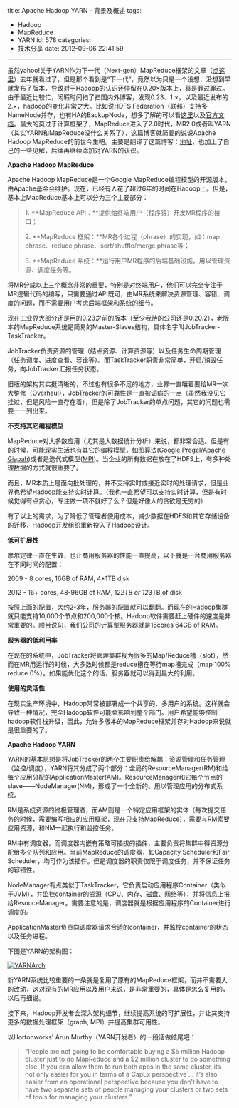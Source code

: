title: Apache Hadoop YARN - 背景及概述
tags:
  - Hadoop
  - MapReduce
  - YARN
id: 578
categories:
  - 技术分享
date: 2012-09-06 22:41:59
---

虽然yahoo!关于YARN作为下一代（Next-gen）MapReduce框架的文章（[点这里](http://developer.yahoo.com/blogs/hadoop/posts/2011/02/mapreduce-nextgen/)）去年就看过了，但是那个看到是“下一代”，竟然以为只是一个设想，没想到早就发布了版本，导致对于Hadoop的认识还停留在0.20×版本上，真是罪过罪过。由于最近比较忙，闲暇时间扫了扫国内外博客，发现0.23、1.×，以及最近发布的2.×，hadoop的变化非常之大。比如说HDFS Federation（联邦）支持多NameNode并存，也有HA的BackupNode，想多了解的可以看[这里](http://ai-longyu.iteye.com/blog/1566619)以及[官方文档](http://hadoop.apache.org/common/docs/r0.23.0/hadoop-yarn/hadoop-yarn-site/Federation.html)。最大的莫过于计算框架了，MapReduce进入了2.0时代，MR2.0或者叫YARN（其实YARN和MapReduce没什么关系了），这篇博客就简要的说说Apache Hadoop MapReduce的前世今生吧。主要是翻译了这篇博客：[地址](http://hortonworks.com/blog/apache-hadoop-yarn-background-and-an-overview/)，也加上了自己的一些见解，后续再继续添加对YARN的认识。
<!--more-->

**Apache Hadoop MapReduce**

Apache Hadoop MapReduce是一个Google MapReduce编程模型的开源版本，由Apache基金会维护。现在，已经有人花了超过6年的时间在Hadoop上。但是，基本上MapReduce基本上可以分为三个主要部分：
  > 1\. **MapReduce API：**提供给终端用户（程序猿）开发MR程序的接口；
> 
> 2\. **MapReduce 框架：**MR各个过程（phrase）的实现，如：map phrase、reduce phrase、sort/shuffle/merge phrase等；
> 
> 3\. **MapReduce 系统：**运行用户MR程序的后端基础设施，用以管理资源、调度任务等。  

将MR分成以上三个概念非常的重要，特别是对终端用户，他们可以完全专注于MR逻辑代码的编写，只需要通过API既可，由MR系统来解决资源管理、容错、调度的问题，而不需要用户考虑后端框架和系统的细节。

现在工业界大部分还是用的0.23之前的版本（至少我待的公司还是0.20.2），老版本的MapReduce系统是简易的Master-Slaves结构，具体名字叫JobTracker-TaskTracker。

JobTracker负责资源的管理（结点资源、计算资源等）以及任务生命周期管理（任务调度、进度查看、容错等）。而TaskTracker职责非常简单，开启/销毁任务，向JobTracker汇报任务状态。

旧版的架构其实挺清晰的，不过也有很多不足的地方，业界一直嚷着要给MR一次大整修（Overhaul），JobTracker的可靠性是一直被诟病的一点（虽然我没见它挂过，但是风险一直存在着），但是除了JobTracker的单点问题，其它的问题也需要一一列出来。

**不支持其它编程模型**

MapReduce对大多数应用（尤其是大数据统计分析）来说，都非常合适。但是有的时候，可能现实生活也有其它的编程模型，如图算法([Google Pregel](http://www.csdn.net/article/2012-08-20/2808870)/[Apache Giapah](http://giraph.apache.org/))或者是迭代式模型([MPI](http://en.wikipedia.org/wiki/Message_Passing_Interface))。当企业的所有数据在放在了HDFS上，有多种处理数据的方式就很重要了。

而且，MR本质上是面向批处理的，并不支持实时或接近实时的处理请求，但是业界也希望Hadoop能支持实时计算。（我也一直希望可以支持实时计算，但是有时候觉得有点贪心，专注做一项不就好了么？但是好像人的贪欲是无穷的）

有了以上的需求，为了降低了管理者使用成本，减少数据在HDFS和其它存储设备的迁移，Hadoop开发组织重新投入了Hadoop设计。

**低可扩展性**

摩尔定律一直在生效，也让商用服务器的性能一直提高，以下就是一台商用服务器在不同时间的配置：

2009 - 8 cores, 16GB of RAM, 4*1TB disk

2012 - 16+ cores, 48-96GB of RAM, 12*2TB or 12*3TB of disk

按照上面的配置，大约2-3年，服务器的配置就可以翻翻。而现在的Hadoop集群就只能支持10,000个节点和200,000个核。Hadoop软件需要赶上硬件的速度是非常重要的。顺带说句，我们公司的计算型服务器就是16cores 64GB of RAM。

**服务器的低利用率**

在现在的系统中，JobTracker将管理集群视为很多的Map/Reduce槽（slot），然而在MR用运行的时候，大多数时候都是reduce槽在等待map槽完成（map 100% reduce 0%）。如果能优化这个的话，服务器就可以得到最大的利用。

**使用的灵活性**

在现实生产环境中，Hadoop常常被部署成一个共享的、多用户的系统。这样就会导致一种情况，完全Hadoop软件可能会影响到整个部门。用户希望能够控制hadoop软件栈升级，因此，允许多版本的MapReduce框架并存对Hadoop来说就是很重要的了。

**Apache Hadoop YARN**

YARN的基本思想是将JobTracker的两个主要职责给解耦：资源管理和任务管理（监控/调度），YARN将其分成了两个部分：全局的ResourceManager(RM)和给每个应用分配的ApplicationMaster(AM)。ResourceManager和它每个节点的slave——NodeManager(NM)，形成了一个全新的、用以管理应用的分布式系统。

RM是系统资源的终极管理者，而AM则是一个特定应用框架的实体（每次提交任务的时候，需要编写相应的应用框架，现在只支持MapReduce），需要与RM索要应用资源，和NM一起执行和监控任务。

RM中有调度器，而调度器内嵌有策略可插拔的插件，主要负责将集群中得资源分配给多个队列和应用。当前MapReduce的调度器，如Capacity Scheduler和Fair Scheduler，均可作为该插件。但是调度器的职责仅限于调度任务，并不保证任务的容错性。

NodeManager有点类似于TaskTracker，它负责启动应用程序Container（类似于JVM），并监控container的资源（CPU、内存、磁盘、网络等），并将信息上报给ResouceManager。需要注意的是，调度器就是根据应用程序的Container进行调度的。

ApplicationMaster负责向调度器请求合适的container，并监控container的状态以及任务进程。

下图是YARN的架构图：

[![YARNArch](/images/2012/09/YARNArch_thumb.png "YARNArch")](/images/2012/09/YARNArch.png)

新YARN系统比较重要的一条就是复用了原有的MapReduce框架，而并不需要大的改动，这对现有的MR应用以及用户来说，是非常重要的，具体是怎么复用的，以后再细说。

接下来，Hadoop开发者会深入架构细节，继续提高系统的可扩展性，并让其支持更多的数据处理框架（graph, MPI）并提高集群可用性。

以Hortonworks' Arun Murthy（YARN开发者）的一段话做结尾吧：
  > “People are not going to be comfortable buying a $5 million Hadoop cluster just to do MapReduce and a $2 million cluster to do something else. If you can allow them to run both apps in the same cluster, its not only easier for you in terms of a CapEx perspective … it’s also easier from an operational perspective because you don’t have to have two separate sets of people managing your clusters or two sets of tools for managing your clusters.”
